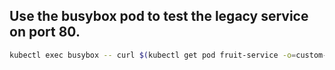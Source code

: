 ## Use the busybox pod to test the legacy service on port 80.

```bash
kubectl exec busybox -- curl $(kubectl get pod fruit-service -o=custom-columns=IP:.status.podIP --no-headers):80
```